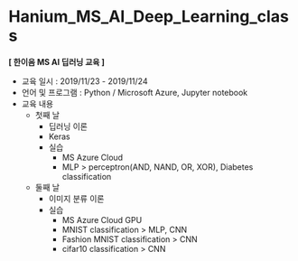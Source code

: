 # Hanium_MS_AI_Deep_Learning_class
**[ 한이음 MS AI 딥러닝 교육 ]**

- 교육 일시 : 2019/11/23 - 2019/11/24
- 언어 및 프로그램 : Python / Microsoft Azure, Jupyter notebook
- 교육 내용
  - 첫째 날
    - 딥러닝 이론
    - Keras
    - 실습 
      - MS Azure Cloud
      - MLP > perceptron(AND, NAND, OR, XOR), Diabetes classification
  - 둘째 날
    - 이미지 분류 이론
    - 실습
      - MS Azure Cloud GPU
      - MNIST classification > MLP, CNN
      - Fashion MNIST classification > CNN
      - cifar10 classification > CNN 